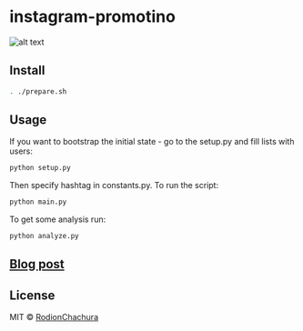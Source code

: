 # instagram-promotino
> 

![alt text](https://cdn-images-1.medium.com/max/800/1*ToCmk5bLr2tP47swAv6GOw.jpeg)

## Install

```bash
. ./prepare.sh
```

## Usage
If you want to bootstrap the initial state - go to the setup.py and fill lists with users:
```bash
python setup.py
```
Then specify hashtag in constants.py. To run the script:
```bash
python main.py
```
To get some analysis run:
```bash
python analyze.py
```
## [Blog post](https://geekrodion.com/blog/instagram-outreach)

## License

MIT © [RodionChachura](https://geekrodion.com)
